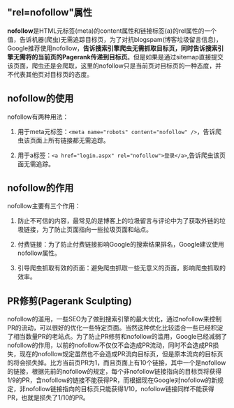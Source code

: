 **"rel=nofollow"属性**
---

**nofollow**是HTML元标签(meta)的content属性和链接标签(a)的rel属性的一个值，告诉机器(爬虫)无需追踪目标页，为了对抗blogspam(博客垃圾留言信息)，Google推荐使用nofollow，**告诉搜索引擎爬虫无需抓取目标页，同时告诉搜索引擎无需将的当前页的Pagerank传递到目标页**。但是如果是通过sitemap直接提交该页面，爬虫还是会爬取，这里的nofollow只是当前页对目标页的一种态度，并不代表其他页对目标页的态度。

**nofollow的使用**
---

nofollow有两种用法：

1. 用于meta元标签：`<meta name="robots" content="nofollow" />`，告诉爬虫该页面上所有链接都无需追踪。

2. 用于a标签：`<a href="login.aspx" rel="nofollow">登录</a>`,告诉爬虫该页面无需追踪。

**nofollow的作用**
---

nofollow主要有三个作用：

1. 防止不可信的内容，最常见的是博客上的垃圾留言与评论中为了获取外链的垃圾链接，为了防止页面指向一些拉圾页面和站点。

2. 付费链接：为了防止付费链接影响Google的搜索结果排名，Google建议使用nofollow属性。

3. 引导爬虫抓取有效的页面：避免爬虫抓取一些无意义的页面，影响爬虫抓取的效率。

**PR修剪(Pagerank Sculpting)**
---

nofollow的滥用，一些SEO为了做到搜索引擎的最大优化，通过nofollow来控制PR的流动，可以很好的优化一些特定页面。当然这种优化比较适合一些已经积淀了相当数量PR的老站点。为了防止PR修剪和nofollow的滥用，Google已经减弱了nofollow的作用，以前的nofollow不仅仅不会造成PR流动，同时不会造成PR损失，现在的nofollow规定虽然也不会造成PR流向目标页，但是原本流向的目标页的将会损失掉。比方当前页PR为1，而且页面上有10个链接，其中一个是nofollow的链接，根据先前的nofollow的规定，每个非nofollow链接指向的目标页将获得1/9的PR，含nofollow的链接不能获得PR，而根据现在Google对nofollow的新规定，非nofollow链接指向的目标页只能获得1/10，nofollow链接同样不能获得PR，也就是损失了1/10的PR。